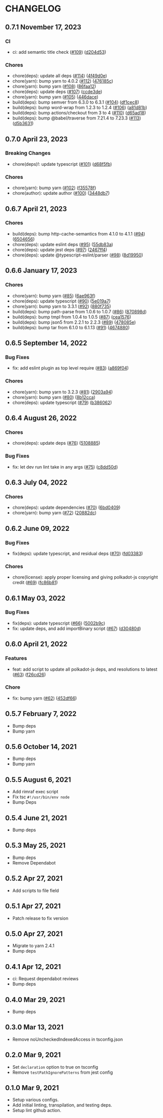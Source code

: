 # CHANGELOG

## 0.7.1 November 17, 2023

### CI

- ci: add semantic title check  ([#109](https://github.com/paritytech/substrate-js-dev/pull/109)) ([d204d53](https://github.com/paritytech/substrate-js-dev/commit/d204d5300553a831634b63b581e6d31124c60ec6))

### Chores

- chore(deps): update all deps ([#114](https://github.com/paritytech/substrate-js-dev/pull/114)) ([4f49d0e](https://github.com/paritytech/substrate-js-dev/commit/4f49d0e38bfdba09806a0d1b37074cf21403af29))
- chore(yarn): bump yarn to 4.0.2 ([#112](https://github.com/paritytech/substrate-js-dev/pull/112)) ([476185c](https://github.com/paritytech/substrate-js-dev/commit/476185c19f56b1a07a5f3fa77edf9a8c3d031627))
- chore(yarn): bump yarn ([#108](https://github.com/paritytech/substrate-js-dev/pull/108)) ([86faa12](https://github.com/paritytech/substrate-js-dev/commit/86faa129c8cd201b710620ba56cb428966a6c5bf))
- chore(deps): update deps ([#107](https://github.com/paritytech/substrate-js-dev/pull/107)) ([ccde3de](https://github.com/paritytech/substrate-js-dev/commit/ccde3decd4523b93b352b634d654a6ceba08c7ca))
- chore(yarn): bump yarn ([#105](https://github.com/paritytech/substrate-js-dev/pull/105)) ([446dace](https://github.com/paritytech/substrate-js-dev/commit/446dace8c46e5c3553cc48a64aa39a7da5927c3b))
- build(deps): bump semver from 6.3.0 to 6.3.1 ([#104](https://github.com/paritytech/substrate-js-dev/pull/104)) ([df1cec8](https://github.com/paritytech/substrate-js-dev/commit/df1cec87e7c69a983f57c8212b81342287031890))
- build(deps): bump word-wrap from 1.2.3 to 1.2.4 ([#106](https://github.com/paritytech/substrate-js-dev/pull/106)) ([a81d81b](https://github.com/paritytech/substrate-js-dev/commit/a81d81b18a1ceedaf17dd5e41a7219a59adad5d4))
- build(deps): bump actions/checkout from 3 to 4 ([#110](https://github.com/paritytech/substrate-js-dev/pull/110)) ([d65ad18](https://github.com/paritytech/substrate-js-dev/commit/d65ad18491d9d83771ed8a86c4e48f99ecad4ea2))
- build(deps): bump @babel/traverse from 7.21.4 to 7.23.3 ([#113](https://github.com/paritytech/substrate-js-dev/pull/113)) ([d5b3631](https://github.com/paritytech/substrate-js-dev/commit/d5b36319450d7191a7d2e660ee76d2b88858dac1))

## 0.7.0 April 23, 2023

### Breaking Changes

- chore(deps)!: update typescript ([#101](https://github.com/paritytech/substrate-js-dev/pull/101)) ([d68f5fb](https://github.com/paritytech/substrate-js-dev/commit/d68f5fb5868be10a63f4363fd3b39659e3463be5))

### Chores

- chore(yarn): bump yarn ([#102](https://github.com/paritytech/substrate-js-dev/pull/102)) ([f35578f](https://github.com/paritytech/substrate-js-dev/commit/f35578f6d137adc364bb70053207d6904aca325f))
- chore(author): update author ([#100](https://github.com/paritytech/substrate-js-dev/pull/100)) ([3448db7](https://github.com/paritytech/substrate-js-dev/commit/3448db7b79ef5d81203610a679bd01145e7b17dc))

## 0.6.7 April 21, 2023

### Chores

- build(deps): bump http-cache-semantics from 4.1.0 to 4.1.1 ([#94](https://github.com/paritytech/substrate-js-dev/pull/94)) ([6504656](https://github.com/paritytech/substrate-js-dev/commit/650465648201330674f2cc189f6e1f4632d4e49f))
- chore(deps): update eslint deps ([#95](https://github.com/paritytech/substrate-js-dev/pull/95)) ([55db83a](https://github.com/paritytech/substrate-js-dev/commit/55db83a2f2b95fad475cda89171160191e7ec2ba))
- chore(deps): update jest deps ([#97](https://github.com/paritytech/substrate-js-dev/pull/97)) ([2467ff4](https://github.com/paritytech/substrate-js-dev/commit/2467ff429701c278632032a32431c92c8907e1b8))
- chore(deps): update @typescript-eslint/parser ([#98](https://github.com/paritytech/substrate-js-dev/pull/98)) ([8d19950](https://github.com/paritytech/substrate-js-dev/commit/8d19950621c50d9ca9c632b29592a5f7c6ca710d))

## 0.6.6 January 17, 2023

### Chores

- chore(yarn): bump yarn ([#85](https://github.com/paritytech/substrate-js-dev/pull/85)) ([6ae963f](https://github.com/paritytech/substrate-js-dev/commit/6ae963f4ab7f25cc4d3a425000dbfca3a2b4f180))
- chore(deps): update typescript ([#90](https://github.com/paritytech/substrate-js-dev/pull/90)) ([5e019a7](https://github.com/paritytech/substrate-js-dev/commit/5e019a793bfa24cbf0d054604a23370bec06fb53))
- chore(yarn): bump yarn to 3.3.1 ([#92](https://github.com/paritytech/substrate-js-dev/pull/92)) ([880f735](https://github.com/paritytech/substrate-js-dev/commit/880f735c0ac0fe12629fd6386177b9693217bc82))
- build(deps): bump path-parse from 1.0.6 to 1.0.7 ([#86](https://github.com/paritytech/substrate-js-dev/pull/86)) ([870898d](https://github.com/paritytech/substrate-js-dev/commit/870898de1e14db80e861511418b167565c012a3f))
- build(deps): bump tmpl from 1.0.4 to 1.0.5 ([#87](https://github.com/paritytech/substrate-js-dev/pull/87)) ([cea1576](https://github.com/paritytech/substrate-js-dev/commit/cea15764b91c144bdce24bcc8d2c85f04cbf25c0))
- build(deps): bump json5 from 2.2.1 to 2.2.3 ([#89](https://github.com/paritytech/substrate-js-dev/pull/89)) ([478085e](https://github.com/paritytech/substrate-js-dev/commit/478085ef8ea5ae8018642f23c4ffa953cfaa04c0))
- build(deps): bump tar from 6.1.0 to 6.1.13 ([#91](https://github.com/paritytech/substrate-js-dev/pull/91)) ([4674880](https://github.com/paritytech/substrate-js-dev/commit/46748803cfdeda911d2f961937268d4a45044fce))

## 0.6.5 September 14, 2022

### Bug Fixes

- fix: add eslint plugin as top level require ([#83](https://github.com/paritytech/substrate-js-dev/pull/83)) ([a869f04](https://github.com/paritytech/substrate-js-dev/commit/a869f042439e6272ec081a980c3665075f7cb93a))

### Chores

- chore(yarn): bump yarn to 3.2.3 ([#81](https://github.com/paritytech/substrate-js-dev/pull/81)) ([2903a94](https://github.com/paritytech/substrate-js-dev/commit/2903a944fceacd33c82d7158d8d6257518f90c0b))
- chore(yarn): bump yarn ([#80](https://github.com/paritytech/substrate-js-dev/pull/80)) ([8b12cca](https://github.com/paritytech/substrate-js-dev/commit/8b12cca84ca9b45027b2c4152fa9244f12cfd498))
- chore(deps): update typescript ([#79](https://github.com/paritytech/substrate-js-dev/pull/79)) ([b386062](https://github.com/paritytech/substrate-js-dev/commit/b386062e952d010dc348b610024e7ca1d96fff4a))

## 0.6.4 August 26, 2022

### Chores

- chore(deps): update deps ([#76](https://github.com/paritytech/substrate-js-dev/pull/76)) ([5108885](https://github.com/paritytech/substrate-js-dev/commit/5108885416481f25045e7e6dd88b71a74eb20237))

### Bug Fixes

- fix: let dev run lint take in any args ([#75](https://github.com/paritytech/substrate-js-dev/pull/75)) ([c8dd50d](https://github.com/paritytech/substrate-js-dev/commit/c8dd50dd64402fccfaf75a7e2c887df2cf472175))

## 0.6.3 July 04, 2022

### Chores

- chore(deps): update dependencies ([#70](https://github.com/paritytech/substrate-js-dev/pull/73)) ([6bd0409](https://github.com/paritytech/substrate-js-dev/commit/6bd04098f5124d4fba6ce9f570f688c666855ac0))
- chore(yarn): bump yarn ([#72](https://github.com/paritytech/substrate-js-dev/pull/72)) ([20882dc](https://github.com/paritytech/substrate-js-dev/commit/20882dc61e01003f29b694e7b71b0502131a4e45))

## 0.6.2 June 09, 2022

### Bug Fixes

- fix(deps): update typescript, and residual deps ([#70](https://github.com/paritytech/substrate-js-dev/pull/70)) ([fd03383](https://github.com/paritytech/substrate-js-dev/commit/fd03383e5950c780dd64c14a6249d9543de9a7e4))

### Chores

- chore(license): apply proper licensing and giving polkadot-js copyright credit ([#69](https://github.com/paritytech/substrate-js-dev/pull/69)) ([fc86b81](https://github.com/paritytech/substrate-js-dev/commit/fc86b814bf9f78001d19193fbcf3a4fd73dffdb2))

## 0.6.1 May 03, 2022

### Bug Fixes

- fix(deps): update typescript ([#66](https://github.com/paritytech/substrate-js-dev/pull/66)) ([5002b9c](https://github.com/paritytech/substrate-js-dev/commit/5002b9ca78fb76d2a12707569c50c9a20eaa0286))
- fix: update deps, and add importBinary script ([#67](https://github.com/paritytech/substrate-js-dev/pull/67)) ([d30480d](https://github.com/paritytech/substrate-js-dev/commit/d30480dac58121634e6a8dcc8bd0e4345f07a9f9))

## 0.6.0 April 21, 2022

### Features

- feat: add script to update all polkadot-js deps, and resolutions to latest ([#63](https://github.com/paritytech/substrate-js-dev/pull/63)) ([f26cd26](https://github.com/paritytech/substrate-js-dev/commit/f26cd26dd94570681cb43162cd5812db346880b7))

### Chore

- fix: bump yarn ([#62](https://github.com/paritytech/substrate-js-dev/pull/62)) ([452df66](https://github.com/paritytech/substrate-js-dev/commit/452df66751619df86a17f683414079417ce89eb8))

## 0.5.7 February 7, 2022

- Bump deps
- Bump yarn

## 0.5.6 October 14, 2021

- Bump deps
- Bump yarn

## 0.5.5 August 6, 2021

- Add rimraf exec script
- Fix tsc `#!/usr/bin/env node`
- Bump Deps

## 0.5.4 June 21, 2021

- Bump deps

## 0.5.3 May 25, 2021

- Bump deps
- Remove Dependabot

## 0.5.2 Apr 27, 2021

- Add scripts to file field

## 0.5.1 Apr 27, 2021

- Patch release to fix version

## 0.5.0 Apr 27, 2021

- Migrate to yarn 2.4.1
- Bump deps

## 0.4.1 Apr 12, 2021

- ci: Request dependabot reviews
- Bump deps

## 0.4.0 Mar 29, 2021

- Bump deps

## 0.3.0 Mar 13, 2021

- Remove noUncheckedIndexedAccess in tsconfig.json

## 0.2.0 Mar 9, 2021

- Set `declaration` option to true on tsconfig
- Remove `testPathIgnorePatterns` from jest config

## 0.1.0 Mar 9, 2021

- Setup various configs.
- Add initial linting, transpilation, and testing deps.
- Setup lint github action.

